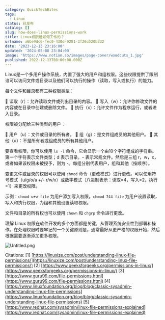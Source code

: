 ```yaml
---
category: QuickTechBites
tags:
  - Linux
status: 已发布
catalog: []
slug: how-does-linux-permissions-work
title: Linux权限是如何工作的？
urlname: a6be9dc6-fec0-430d-9281-3f26d520b332
date: '2023-12-13 23:16:00'
updated: '2024-05-08 23:04:00'
image: 'https://www.notion.so/images/page-cover/woodcuts_1.jpg'
published: 2022-12-13T08:00:00.000Z
---
```


Linux是一个多用户操作系统，内置了强大的用户和组权限。这些权限提供了限制谁可以访问文件或目录以及他们可以执行的操作（读取，写入或执行）的能力。


每个文件和目录都有三种权限类型：


🔸 读取（r）：允许读取文件或列出目录的内容。
🔸 写入（w）：允许你修改文件的内容或在目录中创建或删除文件。
🔸 执行（x）：允许文件作为程序运行，或者进入目录。


权限被分配给三种类型的用户：


🔸 用户（u）：文件或目录的所有者。
🔸 组（g）：是文件组成员的其他用户。
🔸 其他（o）：不是所有者或组成员的所有其他用户。


要查看权限，你可以使用 `ls -l` 命令，它会显示一个由10个字符组成的字符串。第一个字符表示文件类型；d 表示目录，- 表示常规文件。然后是三组 r，w，x，或者如果该权限未被授予，则为 -。每组分别代表用户，组和其他（按顺序）。


变更文件或目录的权限可以使用 `chmod` 命令（更改模式）进行更改。可以使用符号模式（u/g/o/a +/- r/w/x）或数字模式（八进制表示：读取=4，写入=2，执行=1）来更改权限。


示例：`chmod u+w file` 为用户添加写入权限，`chmod 744 file` 为用户设置读取，写入和执行权限，为组和其他设置读取权限。


文件和目录的所有权也可以使用 `chown` 和 `chgrp` 命令进行更改。


理解 Linux 权限在软件开发的多个方面都是关键，从管理系统安全性到部署和操作。在处理权限时要牢记的一个关键原则是，通常最好从更严格的权限开始，然后根据需要逐渐添加更多权限。


![Untitled.png](https://prod-files-secure.s3.us-west-2.amazonaws.com/5d24fe63-e567-4804-86f9-9fdc62e13082/332b89ee-9c33-4950-8a69-32c3d1ff2c69/Untitled.png?X-Amz-Algorithm=AWS4-HMAC-SHA256&X-Amz-Content-Sha256=UNSIGNED-PAYLOAD&X-Amz-Credential=ASIAZI2LB4663SMACQC7%2F20250312%2Fus-west-2%2Fs3%2Faws4_request&X-Amz-Date=20250312T053849Z&X-Amz-Expires=3600&X-Amz-Security-Token=IQoJb3JpZ2luX2VjEG4aCXVzLXdlc3QtMiJHMEUCIQDKvBHD2NXyoejqpKuWqbyMZEYfS47rNts%2FZcnof7A3jQIgCrC4d7tw3yEcyLnjjKIQfRcnL7u1iolhyvkPAH5qjFYqiAQIt%2F%2F%2F%2F%2F%2F%2F%2F%2F%2F%2FARAAGgw2Mzc0MjMxODM4MDUiDKnY8iiltsgow2xTLSrcA8pxASXIN6joXSuE68l3tKqhdnbeAiG0u67B%2Brtx88HfDxbGUhs8HuO%2BlfWMY1Wy9TQ1Ivi62spQmFepTcvKpZRjRyY%2BMgAi21p%2BKW7i8goo2AezJgCTOwjloma1WlU4JiTI7nZP%2BqixfmSTQ5dzvmH31s4QlHUQaMjN2f4DrYS1C0gQVMbsWv9S0%2BfeEijc3sVlPvky%2Feg4PzKRgnhzQUKL8EJ%2FdUdkY%2BHiFIpn82Iz5aP0PI4OYc7Vy6fWv%2Fm2MIcqqoAr45jR%2Bnk7cDlaNrg0X2vrVBwveEY9h6JMumTJZiIjn4JY2in2G7u8lTw2Wi2k3SamNXz2xP2t2%2FhqTleHwx%2BhL7YtDJaXN1nu9rnS%2FeJOlBS0%2FkyFqqivSuXsojnA75b3D2ULVzY5W%2F4GMP3KdGW8iTDrE8ZyZWcDKZYE%2BZ7%2BmYhPHDpKUSxF2AOphqtUhbHl%2FfeVSAgzOSQpcxLJxEf6GgVsHT2FEVyS7ucm%2B6L2NAGupDxQe6A%2BDeDPmUc3Y1W3vbWqdoEycbfaw%2BskpkK0dfVnVv3mk2YuFJuj8WPVfow9GqDwnKm863guhLYbgVa%2Fxn2yVSJd%2F5fsxsBLrPTD8%2BNKk5BLzI%2Bo61cgQl5QVcpSix12%2Fuw0MKW5xL4GOqUBT0p6LS8j%2BRI8WzLJAY1Oujpme4tv4F%2BddsVlcbmjQuZCfcr0kpko2QaMXbgLHporAvC0qCkMKn94x%2B73Zy6%2B3Ea6HYPiVi9wU9pfIjDGUsLPhpACSNlbOGcd4MInpjxGNq2TRJfWtIK8WgnpPl1MZbRT5DWLgVY1UZG9Gm3nkVYMIghUCtMMcMXgcSrd0uBTmEIPjBPIYaejG%2BeYo%2BECewLBYi0Q&X-Amz-Signature=7194f2ffca01c59b8955fd193cc09ee1f9186b88adf56b2e78d2c7dd0763e5e2&X-Amz-SignedHeaders=host&x-id=GetObject)


Citations:
[1] [https://linuxize.com/post/understanding-linux-file-permissions/](https://linuxize.com/post/understanding-linux-file-permissions/)
[2] [https://www.geeksforgeeks.org/permissions-in-linux/](https://www.geeksforgeeks.org/permissions-in-linux/)
[3] [https://www.guru99.com/file-permissions.html](https://www.guru99.com/file-permissions.html)
[4] [https://www.linuxfoundation.org/blog/blog/classic-sysadmin-understanding-linux-file-permissions](https://www.linuxfoundation.org/blog/blog/classic-sysadmin-understanding-linux-file-permissions)
[5] [https://www.redhat.com/sysadmin/linux-file-permissions-explained](https://www.redhat.com/sysadmin/linux-file-permissions-explained)

